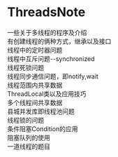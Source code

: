 # ThreadsNote
一些关于多线程的程序及介绍<br>
有创建线程的俩种方式，继承以及接口<br>
线程中的定时器问题<br>
线程中互斥问题--synchronized<br>
线程死锁问题<br>
线程同步通信问题，即notify,wait<br>
线程范围内共享数据<br>
ThreadLocal类以及应用技巧<br>
多个线程间共享数据<br>
县城并发库即线程池问题<br>
线程锁的问题<br>
条件阻塞Condition的应用<br>
阻塞队列的使用<br>
一道线程的题目<br>
